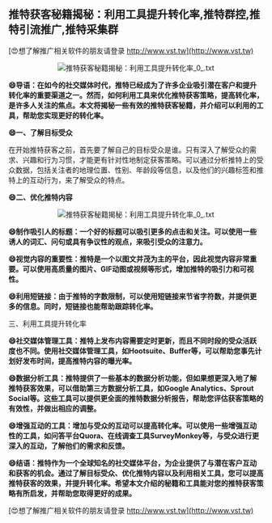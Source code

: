 ## **推特获客秘籍揭秘：利用工具提升转化率,推特群控,推特引流推广,推特采集群**

[😍想了解推广相关软件的朋友请登录 http://www.vst.tw](http://www.vst.tw)

 <center><img src="https://vst.tw/MP4/tuiguang/png/2.png" alt="推特获客秘籍揭秘：利用工具提升转化率_0_.txt"></center>

**😄导语：在如今的社交媒体时代，推特已经成为了许多企业吸引潜在客户和提升转化率的重要渠道之一。然而，如何利用工具来优化推特获客策略，提高转化率，是许多人关注的焦点。本文将揭秘一些有效的推特获客秘籍，并介绍可以利用的工具，帮助您实现更好的转化率。**

**😄一、了解目标受众**

在开始推特获客之前，首先要了解自己的目标受众是谁。只有深入了解受众的需求、兴趣和行为习惯，才能更有针对性地制定获客策略。可以通过分析推特上的受众数据，包括关注者的地理位置、性别、年龄段等信息，以及他们的兴趣标签和推特上的互动行为，来了解受众的特点。

**😄二、优化推特内容**

 <center><img src="https://vst.tw/MP4/tuiguang/png/2.png" alt="推特获客秘籍揭秘：利用工具提升转化率_0_.txt"></center>

**😄制作吸引人的标题：一个好的标题可以吸引更多的点击和关注。可以使用一些诱人的词汇、问句或具有争议性的观点，来吸引受众的注意力。**

**😄视觉内容的重要性：推特是一个以图文并茂为主的平台，因此视觉内容非常重要。可以使用高质量的图片、GIF动图或视频等形式，增加推特的吸引力和可视性。**

**😄利用短链接：由于推特的字数限制，可以使用短链接来节省字符数，并提供更多的信息。同时，短链接也能帮助跟踪转化率。**

三、利用工具提升转化率

**😄社交媒体管理工具：推特上发布内容需要定时更新，而且不同时段的受众活跃度也不同。使用社交媒体管理工具，如Hootsuite、Buffer等，可以帮助您事先计划好发布时间，提高推特内容的曝光率。**

**😄数据分析工具：推特提供了一些基本的数据分析功能，但如果想更深入地了解推特获客效果，可以借助第三方数据分析工具，如Google Analytics、Sprout Social等。这些工具可以提供更全面的推特数据分析报告，帮助您评估获客策略的有效性，并做出相应的调整。**

**😄增强互动的工具：增加与受众的互动可以提高转化率。可以使用一些增强互动性的工具，如问答平台Quora、在线调查工具SurveyMonkey等，与受众进行更深入的互动，了解他们的需求和反馈。**

**😄结语：推特作为一个全球知名的社交媒体平台，为企业提供了与潜在客户互动和获客的机会。通过了解目标受众、优化推特内容以及利用相关工具，您可以提高推特获客的效果，并提升转化率。希望本文介绍的秘籍和工具能对您的推特获客策略有所启发，并帮助您取得更好的成果。**

[😍想了解推广相关软件的朋友请登录 http://www.vst.tw](http://www.vst.tw)



